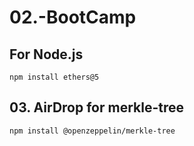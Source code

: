# 02.-BootCamp

## For Node.js
```
npm install ethers@5
```

## 03. AirDrop for merkle-tree
```
npm install @openzeppelin/merkle-tree
```
